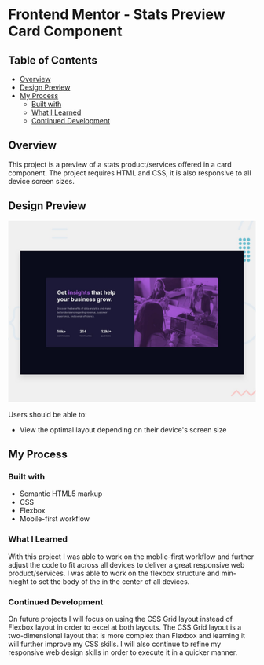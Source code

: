 # Frontend Mentor - Stats Preview Card Component

## Table of Contents

- [Overview](#overview)
- [Design Preview](#design-preview)
- [My Process](#my-process)
  - [Built with](#built-with)
  - [What I Learned](#what-i-learned)
  - [Continued Development](#continued-development)

## Overview

This project is a preview of a stats product/services offered in a card component. The project requires HTML and CSS, it is also responsive to all device screen sizes.

## Design Preview
![Design preview for the Stats preview card component coding challenge](./design/desktop-preview.jpg)

Users should be able to:

- View the optimal layout depending on their device's screen size

## My Process

### Built with

- Semantic HTML5 markup
- CSS
- Flexbox
- Mobile-first workflow

### What I Learned

With this project I was able to work on the moblie-first workflow and further adjust the code to fit across all devices to deliver a great responsive web product/services. I was able to work on the flexbox structure and min-hieght to set the body of the in the center of all devices.

### Continued Development

On future projects I will focus on using the CSS Grid layout instead of Flexbox layout in order to excel at both layouts. The CSS Grid layout is a two-dimensional layout that is more complex than Flexbox and learning it will further improve my CSS skills. I will also continue to refine my responsive web design skills in order to execute it in a quicker manner.
